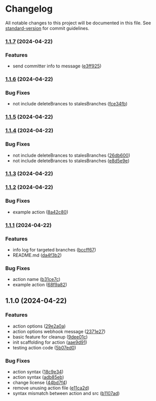 # Changelog

All notable changes to this project will be documented in this file. See [standard-version](https://github.com/conventional-changelog/standard-version) for commit guidelines.

### [1.1.7](https://github.com/sichoi42/cleanup-stale-branch/compare/v1.1.6...v1.1.7) (2024-04-22)


### Features

* send committer info to message ([e3ff925](https://github.com/sichoi42/cleanup-stale-branch/commit/e3ff9250079677f74c891ef5d94ea25fb95886b7))

### [1.1.6](https://github.com/sichoi42/cleanup-stale-branch/compare/v1.1.5...v1.1.6) (2024-04-22)


### Bug Fixes

* not include deleteBrances to stalesBranches ([fce34fb](https://github.com/sichoi42/cleanup-stale-branch/commit/fce34fbf131db3fb992d69e0a1772a1081d00329))

### [1.1.5](https://github.com/sichoi42/cleanup-stale-branch/compare/v1.1.4...v1.1.5) (2024-04-22)

### [1.1.4](https://github.com/sichoi42/cleanup-stale-branch/compare/v1.1.3...v1.1.4) (2024-04-22)


### Bug Fixes

* not include deleteBrances to stalesBranches ([26db600](https://github.com/sichoi42/cleanup-stale-branch/commit/26db60046e214e838a23a421c209cc64ea2d4e79))
* not include deleteBrances to stalesBranches ([e8d5e9e](https://github.com/sichoi42/cleanup-stale-branch/commit/e8d5e9e01254e350b2935bb66cf87b5d6dc07b9f))

### [1.1.3](https://github.com/sichoi42/cleanup-stale-branch/compare/v1.1.2...v1.1.3) (2024-04-22)

### [1.1.2](https://github.com/sichoi42/cleanup-stale-branch/compare/v1.1.1...v1.1.2) (2024-04-22)


### Bug Fixes

* example action ([8a42c80](https://github.com/sichoi42/cleanup-stale-branch/commit/8a42c803ef3ff5b07f5e2b78477c26445eeb842b))

### [1.1.1](https://github.com/sichoi42/cleanup-stale-branch/compare/v1.1.0...v1.1.1) (2024-04-22)


### Features

* info log for targeted branches ([bccff67](https://github.com/sichoi42/cleanup-stale-branch/commit/bccff67319de4e073939bc90ee15f4cf85ce835f))
* README.md ([da4f3b2](https://github.com/sichoi42/cleanup-stale-branch/commit/da4f3b2340b0732485336b83bb6b46666bb9607c))


### Bug Fixes

* action name ([b31ce7c](https://github.com/sichoi42/cleanup-stale-branch/commit/b31ce7cabd3116d7afd9f5e65185cbc1230f050a))
* example action ([68f9a82](https://github.com/sichoi42/cleanup-stale-branch/commit/68f9a82a9ec002b77bfe9b854968e5afb1d3518b))

## 1.1.0 (2024-04-22)


### Features

* action options ([29e2a0a](https://github.com/sichoi42/cleanup-stale-branch/commit/29e2a0add33f6bca2cde31b5c3c2972d1af9c934))
* action options webhook message ([2371e27](https://github.com/sichoi42/cleanup-stale-branch/commit/2371e27d9dab57a41427437417026ca8b7e2f834))
* basic feature for cleanup ([9dee01c](https://github.com/sichoi42/cleanup-stale-branch/commit/9dee01c56f57b6f28297aab5c52cd82b21e26b6c))
* init scaffolding for action ([aae9d91](https://github.com/sichoi42/cleanup-stale-branch/commit/aae9d9135178a299cbfc110e9ea73e51efe71c5f))
* testing action code ([5b07ed0](https://github.com/sichoi42/cleanup-stale-branch/commit/5b07ed0c7fdd34c18ebc0c3ba225b3b22fda9424))


### Bug Fixes

* action syntax ([18c9e34](https://github.com/sichoi42/cleanup-stale-branch/commit/18c9e346cfa4c4e5702c4f0c2cf7da8a294701a6))
* action syntax ([adb85eb](https://github.com/sichoi42/cleanup-stale-branch/commit/adb85eb0b4974c8642812d1679a430f04ffdce54))
* change license ([44bd7f4](https://github.com/sichoi42/cleanup-stale-branch/commit/44bd7f44134027f52ec8cb0a8c452b245a91331f))
* remove unusing action file ([e11ca2d](https://github.com/sichoi42/cleanup-stale-branch/commit/e11ca2de369b80f437f5d25fd12c76023632013f))
* syntax mismatch between action and src ([b1107ad](https://github.com/sichoi42/cleanup-stale-branch/commit/b1107ada49e980956077dba8900f30170f6f449b))
